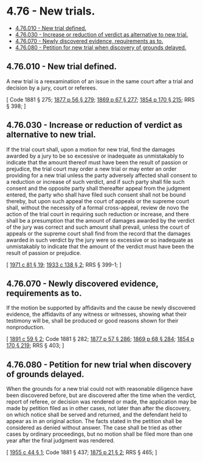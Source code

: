 # 4.76 - New trials.
* [4.76.010 - New trial defined.](#476010---new-trial-defined)
* [4.76.030 - Increase or reduction of verdict as alternative to new trial.](#476030---increase-or-reduction-of-verdict-as-alternative-to-new-trial)
* [4.76.070 - Newly discovered evidence, requirements as to.](#476070---newly-discovered-evidence-requirements-as-to)
* [4.76.080 - Petition for new trial when discovery of grounds delayed.](#476080---petition-for-new-trial-when-discovery-of-grounds-delayed)
## 4.76.010 - New trial defined.
A new trial is a reexamination of an issue in the same court after a trial and decision by a jury, court or referees.

\[ Code 1881 § 275; [1877 p 56 § 279](http://leg.wa.gov/CodeReviser/Pages/session_laws.aspx?cite=1877%20p%2056%20§%20279); [1869 p 67 § 277](http://leg.wa.gov/CodeReviser/Pages/session_laws.aspx?cite=1869%20p%2067%20§%20277); [1854 p 170 § 215](http://leg.wa.gov/CodeReviser/Pages/session_laws.aspx?cite=1854%20p%20170%20§%20215); RRS § 398; \]

## 4.76.030 - Increase or reduction of verdict as alternative to new trial.
If the trial court shall, upon a motion for new trial, find the damages awarded by a jury to be so excessive or inadequate as unmistakably to indicate that the amount thereof must have been the result of passion or prejudice, the trial court may order a new trial or may enter an order providing for a new trial unless the party adversely affected shall consent to a reduction or increase of such verdict, and if such party shall file such consent and the opposite party shall thereafter appeal from the judgment entered, the party who shall have filed such consent shall not be bound thereby, but upon such appeal the court of appeals or the supreme court shall, without the necessity of a formal cross-appeal, review de novo the action of the trial court in requiring such reduction or increase, and there shall be a presumption that the amount of damages awarded by the verdict of the jury was correct and such amount shall prevail, unless the court of appeals or the supreme court shall find from the record that the damages awarded in such verdict by the jury were so excessive or so inadequate as unmistakably to indicate that the amount of the verdict must have been the result of passion or prejudice.

\[ [1971 c 81 § 19](http://leg.wa.gov/CodeReviser/documents/sessionlaw/1971c81.pdf?cite=1971%20c%2081%20§%2019); [1933 c 138 § 2](http://leg.wa.gov/CodeReviser/documents/sessionlaw/1933c138.pdf?cite=1933%20c%20138%20§%202); RRS § 399-1; \]

## 4.76.070 - Newly discovered evidence, requirements as to.
If the motion be supported by affidavits and the cause be newly discovered evidence, the affidavits of any witness or witnesses, showing what their testimony will be, shall be produced or good reasons shown for their nonproduction.

\[ [1891 c 59 § 2](http://leg.wa.gov/CodeReviser/documents/sessionlaw/1891c59.pdf?cite=1891%20c%2059%20§%202); Code 1881 § 282; [1877 p 57 § 286](http://leg.wa.gov/CodeReviser/Pages/session_laws.aspx?cite=1877%20p%2057%20§%20286); [1869 p 68 § 284](http://leg.wa.gov/CodeReviser/Pages/session_laws.aspx?cite=1869%20p%2068%20§%20284); [1854 p 170 § 219](http://leg.wa.gov/CodeReviser/Pages/session_laws.aspx?cite=1854%20p%20170%20§%20219); RRS § 403; \]

## 4.76.080 - Petition for new trial when discovery of grounds delayed.
When the grounds for a new trial could not with reasonable diligence have been discovered before, but are discovered after the time when the verdict, report of referee, or decision was rendered or made, the application may be made by petition filed as in other cases, not later than after the discovery, on which notice shall be served and returned, and the defendant held to appear as in an original action. The facts stated in the petition shall be considered as denied without answer. The case shall be tried as other cases by ordinary proceedings, but no motion shall be filed more than one year after the final judgment was rendered.

\[ [1955 c 44 § 1](http://leg.wa.gov/CodeReviser/documents/sessionlaw/1955c44.pdf?cite=1955%20c%2044%20§%201); Code 1881 § 437; [1875 p 21 § 2](http://leg.wa.gov/CodeReviser/Pages/session_laws.aspx?cite=1875%20p%2021%20§%202); RRS § 465; \]

